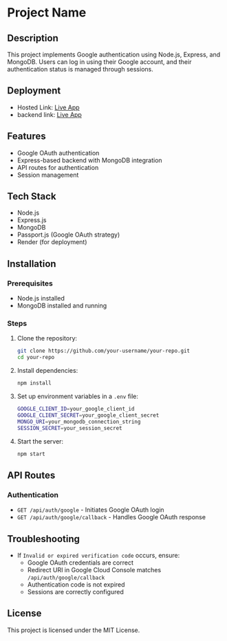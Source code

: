 # Project Name

## Description
This project implements Google authentication using Node.js, Express, and MongoDB. Users can log in using their Google account, and their authentication status is managed through sessions.
## Deployment
- Hosted Link: [Live App](https://beyond-chats-sooty.vercel.app/register)
- backend link: [Live App](https://beyondchats-cr91.onrender.com)
## Features
- Google OAuth authentication
- Express-based backend with MongoDB integration
- API routes for authentication
- Session management

## Tech Stack
- Node.js
- Express.js
- MongoDB
- Passport.js (Google OAuth strategy)
- Render (for deployment)

## Installation
### Prerequisites
- Node.js installed
- MongoDB installed and running

### Steps
1. Clone the repository:
   ```sh
   git clone https://github.com/your-username/your-repo.git
   cd your-repo
   ```

2. Install dependencies:
   ```sh
   npm install
   ```

3. Set up environment variables in a `.env` file:
   ```sh
   GOOGLE_CLIENT_ID=your_google_client_id
   GOOGLE_CLIENT_SECRET=your_google_client_secret
   MONGO_URI=your_mongodb_connection_string
   SESSION_SECRET=your_session_secret
   ```

4. Start the server:
   ```sh
   npm start
   ```

## API Routes
### Authentication
- `GET /api/auth/google` - Initiates Google OAuth login
- `GET /api/auth/google/callback` - Handles Google OAuth response


## Troubleshooting
- If `Invalid or expired verification code` occurs, ensure:
  - Google OAuth credentials are correct
  - Redirect URI in Google Cloud Console matches `/api/auth/google/callback`
  - Authentication code is not expired
  - Sessions are correctly configured

## License
This project is licensed under the MIT License.


